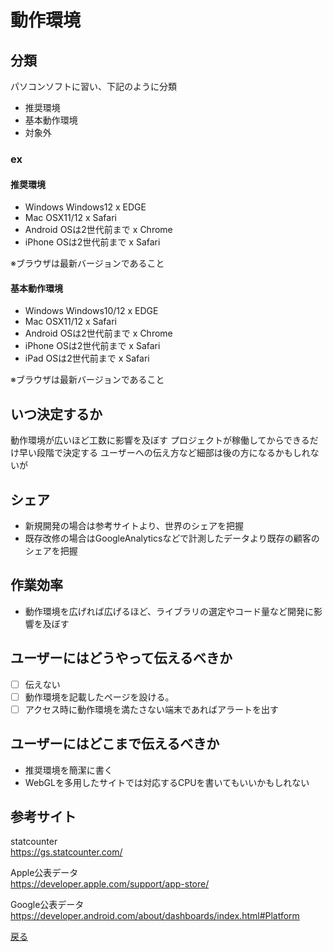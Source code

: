 # 動作環境

## 分類

パソコンソフトに習い、下記のように分類

- 推奨環境
- 基本動作環境
- 対象外

### ex

#### 推奨環境

- Windows Windows12 x EDGE
- Mac OSX11/12 x Safari
- Android OSは2世代前まで x Chrome
- iPhone OSは2世代前まで x Safari

※ブラウザは最新バージョンであること

#### 基本動作環境

- Windows Windows10/12 x EDGE
- Mac OSX11/12 x Safari
- Android OSは2世代前まで x Chrome
- iPhone OSは2世代前まで x Safari
- iPad OSは2世代前まで x Safari

※ブラウザは最新バージョンであること

## いつ決定するか

動作環境が広いほど工数に影響を及ぼす
プロジェクトが稼働してからできるだけ早い段階で決定する
ユーザーへの伝え方など細部は後の方になるかもしれないが

## シェア

- 新規開発の場合は参考サイトより、世界のシェアを把握
- 既存改修の場合はGoogleAnalyticsなどで計測したデータより既存の顧客のシェアを把握

## 作業効率

- 動作環境を広げれば広げるほど、ライブラリの選定やコード量など開発に影響を及ぼす

## ユーザーにはどうやって伝えるべきか

- [ ] 伝えない
- [ ] 動作環境を記載したページを設ける。
- [ ] アクセス時に動作環境を満たさない端末であればアラートを出す

## ユーザーにはどこまで伝えるべきか

- 推奨環境を簡潔に書く
- WebGLを多用したサイトでは対応するCPUを書いてもいいかもしれない

## 参考サイト

statcounter  
<https://gs.statcounter.com/>

Apple公表データ  
<https://developer.apple.com/support/app-store/>

Google公表データ  
<https://developer.android.com/about/dashboards/index.html#Platform>

[戻る](./index.md)
